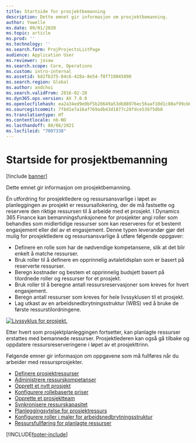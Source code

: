 ```yaml
---
title: Startside for prosjektbemanning
description: Dette emnet gir informasjon om prosjektbemanning.
author: Yowelle
ms.date: 09/01/2020
ms.topic: article
ms.prod: ''
ms.technology: ''
ms.search.form: ProjProjectsListPage
audience: Application User
ms.reviewer: josaw
ms.search.scope: Core, Operations
ms.custom: intro-internal
ms.assetid: bd2fb375-84c6-428a-8e54-f0f719045898
ms.search.region: Global
ms.author: andchoi
ms.search.validFrom: 2016-02-28
ms.dyn365.ops.version: AX 7.0.0
ms.openlocfilehash: ea2a34ed9e0bf5b28649a53db88976ec56aaf10d1c80af99cb0856250873a2ab
ms.sourcegitcommit: 7f8d1e7a16af769adb43d1877c28fdce53975db8
ms.translationtype: HT
ms.contentlocale: nb-NO
ms.lasthandoff: 08/06/2021
ms.locfileid: "7007338"
---
```

# <a name="project-resourcing-home-page"></a>Startside for prosjektbemanning

[!include [banner](../includes/banner.md)]

Dette emnet gir informasjon om prosjektbemanning.

Én utfordring for prosjektledere og ressursansvarlige i løpet av planleggingen av prosjekt er ressursallokering, der de må fastsette og reservere den riktige ressursen til å arbeide med et prosjekt. I Dynamics 365 Finance kan bemanningsfunksjonene for prosjekter angi roller som behandles som midlertidige ressurser som kan reserveres for et bestemt engasjement eller del av et engasjement. Denne typen leverandør gjør det mulig for prosjektledere og ressursansvarlige å utføre følgende oppgaver:

- Definere en rolle som har de nødvendige kompetansene, slik at det blir enkelt å matche ressurser.
- Bruk roller til å definere en opprinnelig avtaletidsplan som er basert på reserverte ressurser.
- Beregn kostnader og bestem et opprinnelig budsjett basert på tilordnede roller og ressurser for et prosjekt.
- Bruk roller til å beregne antall ressursreservasjoner som kreves for hvert engasjement.
- Beregn antall ressurser som kreves for hele livssyklusen til et prosjekt.
- Lag utkast av en arbeidsnedbrytningsstruktur (WBS) ved å bruke de første ressurstilordningene.

[![Livssyklus for prosjekt.](./media/projectresourcing02-1024x812.jpg)](./media/projectresourcing02.jpg)

Etter hvert som prosjektplanleggingen fortsetter, kan planlagte ressurser erstattes med bemannede ressurser. Prosjektlederen kan også gå tilbake og oppdatere ressursreserveringene i løpet av et prosjekttrinn.

Følgende emner gir informasjon om oppgavene som må fullføres når du arbeider med ressursprosjekter.

- [Definere prosjektressurser](set-up-project-resources.md)
- [Administrere ressurskompetanser](manage-resource-competencies.md)
- [Opprett et nytt prosjekt](create-new-project.md)
- [Konfigurere rollebaserte priser](set-up-role-based-pricing.md)
- [Opprette et prosjektteam](create-project-team.md)
- [Synkronisere ressurskapasitet](synchronize-resource-capacity.md)
- [Planleggingsytelse for prosjektressurs](project-scheduling-performance.md)
- [Konfigurere roller i maler for arbeidsnedbrytningsstruktur](set-up-roles-wbs-template.md)
- [Ressursfullføring for planlagte ressurser](resource-fulfillment-planned-resources.md)


[!INCLUDE[footer-include](../includes/footer-banner.md)]